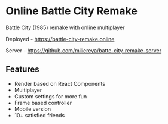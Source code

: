 # Online Battle City Remake

Battle City (1985) remake with online multiplayer

Deployed - https://battle-city-remake.online

Server - https://github.com/miliereya/batte-city-remake-server

## Features
-  Render based on React Components
-  Multiplayer
-  Custom settings for more fun
-  Frame based controller
-  Mobile version
-  10+ satisfied friends
